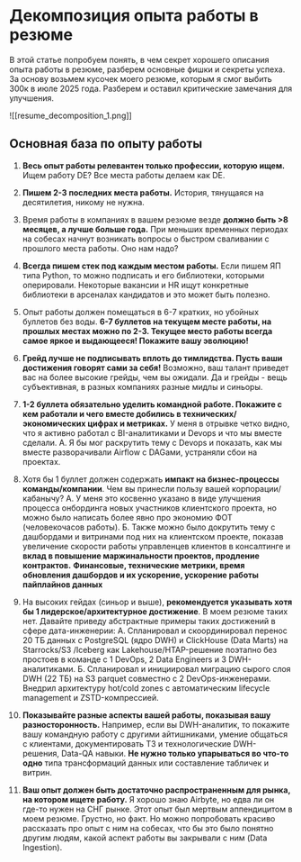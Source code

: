 # Декомпозиция опыта работы в резюме

В этой статье попробуем понять, в чем секрет хорошего описания опыта работы в резюме, разберем основные фишки и секреты успеха. За основу возьмем кусочек моего резюме, которым я смог выбить 300к в июле 2025 года. Разберем и оставил критические замечания для улучшения.

![[resume_decomposition_1.png]]

## Основная база по опыту работы 

1. **Весь опыт работы релевантен только профессии, которую ищем.** Ищем работу DE? Все места работы делаем как DE. 

2.  **Пишем 2-3 последних места работы.**  История, тянущаяся на десятилетия, никому не нужна.

3. Время работы в компаниях в вашем резюме везде **должно быть >8 месяцев, а лучше больше года.** При меньших временных периодах на собесах начнут возникать вопросы о быстром сваливании с прошлого места работы. Оно нам надо?

4. **Всегда пишем стек под каждым местом работы.** Если пишем ЯП типа Python, то можно подписать и его библиотеки, которыми оперировали. Некоторые вакансии и HR ищут конкретные библиотеки в арсеналах кандидатов и это может быть полезно.

5. Опыт работы должен помещаться в 6-7 кратких, но убойных буллетов без воды. **6-7 буллетов на текущем месте работы, на прошлых местах можно по 2-3. Текущее место работы всегда самое яркое и выдающееся! Покажите вашу эволюцию!**

6. **Грейд лучше не подписывать вплоть до тимлидства. Пусть ваши достижения говорят сами за себя!** Возможно, ваш талант приведет вас на более высокие грейды, чем вы ожидали. Да и грейды - вещь субъективная, в разных компаниях разные мидлы и синьоры.

7. **1-2 буллета обязательно уделить командной работе. Покажите с кем работали и чего вместе добились в технических/экономических цифрах и метриках.** У меня в отрывке четко видно, что я активно работал с BI-аналитиками и Devops и что мы вместе сделали.
		 А. Я бы мог раскрутить тему с Devops и показать, как мы вместе разворачивали Airflow с DAGами, устраняли сбои на проектах.

8. Хотя бы 1 буллет должен содержать **импакт на бизнес-процессы команды/компании**. Чем вы принесли пользу вашей корпорации/кабанычу? 
		 А. У меня это косвенно указано в виде улучшения процесса онбординга новых участников клиентского проекта, но можно было написать более явно про экономию ФОТ (человекочасов работы). 
		 Б. Также можно было докрутить тему с дашбордами и витринами под них на клиентском проекте, показав увеличение скорости работы управленцев клиентов в консалтинге и **вклад в повышение маржинальности проектов, продление контрактов.** **Финансовые, технические метрики, время обновления дашбордов и их ускорение, ускорение работы пайплайнов данных**

9.  На высоких гейдах (синьор и выше), **рекомендуется указывать хотя бы 1  лидерское/архитектурное достижение**. В моем резюме таких нет. Давайте приведу абстрактные примеры таких достижений в сфере дата-инженерии:
		  А. Спланировал и скоординировал перенос 20 ТБ данных с PostgreSQL (ядро DWH) и ClickHouse (Data Marts) на Starrocks/S3 /Iceberg как Lakehouse/HTAP-решение поэтапно без простоев в команде с 1 DevOps, 2 Data Engineers и 3 DWH-аналитиками.
		  Б. Спланировал и инициировал миграцию сырого слоя DWH (22 ТБ) на S3 parquet совместно с 2 DevOps-инженерами. Внедрил архитектуру hot/cold zones с автоматическим lifecycle management и ZSTD-компрессией. 

10.  **Показывайте разные аспекты вашей работы, показывая вашу разносторонность.** Например, если вы DWH-аналитик, то покажите вашу командную работу с другими айтишниками, умение общаться с клиентами, документировать ТЗ и технологические DWH-решения, Data-QA навыки. **Не нужно только упарываться во что-то одно** типа трансформаций данных или составление табличек и витрин.

11.  **Ваш опыт должен быть достаточно распространенным для рынка, на котором ищете работу.** Я хорошо знаю Airbyte, но едва ли он где-то нужен на СНГ рынке. Этот опыт был мертвым аппендицитом в моем резюме. Грустно, но факт. Но можно попробовать красиво рассказать про опыт с ним на собесах, что бы это было понятно другим людям, какой аспект работы вы закрывали с ним (Data Ingestion).
